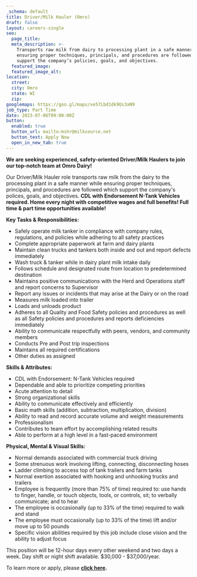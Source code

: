 ```yaml
---
_schema: default
title: Driver/Milk Hauler (Omro)
draft: false
layout: careers-single
seo:
  page_title:
  meta_description: >-
    Transports raw milk from dairy to processing plant in a safe manner while
    ensuring proper techniques, principals, and procedures are followed which
    support the company’s policies, goals, and objectives.
  featured_image:
  featured_image_alt:
location:
  street:
  city: Omro
  state: WI
  zip:
googlemaps: https://goo.gl/maps/ve57Lbd1dk9Qs3aN9
job_type: Part Time
date: 2023-07-06T09:00:00Z
button:
  enabled: true
  button_url: mailto:mshr@milksource.net
  button_text: Apply Now
  open_in_new_tab: true
---
```

**We are seeking experienced, safety-oriented Driver/Milk Haulers to join our top-notch team at Omro Dairy!**&nbsp;

Our Driver/Milk Hauler role transports raw milk from the dairy to the processing plant in a safe manner while ensuring proper techniques, principals, and procedures are followed which support the company's polices, goals, and objectives.&nbsp;**CDL with Endorsement N-Tank Vehicles required. Home every night with competitive wages and full benefits! Full time & part time opportunities available!**

**Key Tasks & Responsibilities:**

* Safely operate milk tanker in compliance with company rules, regulations, and policies while adhering to all safety practices
* Complete appropriate paperwork at farm and dairy plants
* Maintain clean trucks and tankers both inside and out and report defects immediately
* Wash truck & tanker while in dairy plant milk intake daily
* Follows schedule and designated route from location to predetermined destination
* Maintains positive communications with the Herd and Operations staff and report concerns to Supervisor
* Report any issues or incidents that may arise at the Dairy or on the road
* Measures milk loaded into trailer
* Loads and unloads product
* Adheres to all Quality and Food Safety policies and procedures as well as all Safety policies and procedures and reports deficiencies immediately
* Ability to communicate respectfully with peers, vendors, and community members
* Conducts Pre and Post trip inspections
* Maintains all required certifications
* Other duties as assigned

**Skills & Attributes:**

* CDL with Endorsement: N-Tank Vehicles required
* Dependable and able to prioritize competing priorities
* Acute attention to detail
* Strong organizational skills
* Ability to communicate effectively and efficiently
* Basic math skills (addition, subtraction, multiplication, division)
* Ability to read and record accurate volume and weight measurements
* Professionalism
* Contributes to team effort by accomplishing related results
* Able to perform at a high level in a fast-paced environment

**Physical, Mental & Visual Skills:**

* Normal demands associated with commercial truck driving
* Some strenuous work involving lifting, connecting, disconnecting hoses
* Ladder climbing to access top of tank trailers and farm tanks
* Normal exertion associated with hooking and unhooking trucks and trailers
* Employee is frequently (more than 75% of time) required to: use hands to finger, handle, or touch objects, tools, or controls, sit; to verbally communicate; and to hear
* The employee is occasionally (up to 33% of the time) required to walk and stand
* The employee must occasionally (up to 33% of the time) lift and/or move up to 50 pounds
* Specific vision abilities required by this job include close vision and the ability to adjust focus

This position will be 12-hour days every other weekend and two days a week. Day shift or night shift available. $30,000 - $37,000/year.

To learn more or apply, please **<a target="_blank" rel="noopener" href="https://www.indeed.com/job/driver-milk-hauler-part-time-35b1d0d7e4a0561e">click here</a>.**&nbsp;
